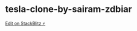 # tesla-clone-by-sairam-zdbiar

[Edit on StackBlitz ⚡️](https://stackblitz.com/edit/tesla-clone-by-sairam-zdbiar)